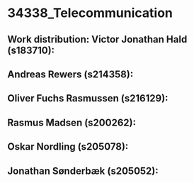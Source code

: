 # 34338_Telecommunication

Work distribution:
Victor Jonathan Hald (s183710):
- 

Andreas Rewers (s214358):
- 

Oliver Fuchs Rasmussen (s216129):
- 

Rasmus Madsen (s200262):
- 

Oskar Nordling (s205078):
- 

Jonathan Sønderbæk (s205052):
- 
